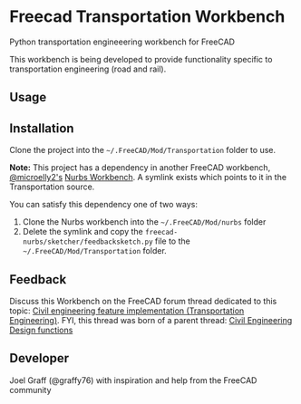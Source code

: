 # Freecad Transportation Workbench
Python transportation engineeering workbench for FreeCAD

This workbench is being developed to provide functionality specific to transportation engineering (road and rail).

## Usage 


## Installation
Clone the project into the `~/.FreeCAD/Mod/Transportation` folder to use.

**Note:**  This project has a dependency in another FreeCAD workbench, [@microelly2's](https://github.com/microelly2) [Nurbs Workbench](https://github.com/microelly2/freecad-nurbs).  A symlink exists which points to it in the Transportation source.  

You can satisfy this dependency one of two ways:

1. Clone the Nurbs workbench into the `~/.FreeCAD/Mod/nurbs` folder
2. Delete the symlink and copy the `freecad-nurbs/sketcher/feedbacksketch.py` file to the `~/.FreeCAD/Mod/Transportation` folder.

## Feedback 
Discuss this Workbench on the FreeCAD forum thread dedicated to this topic: [Civil engineering feature implementation (Transportation Engineering)](https://forum.freecadweb.org/viewtopic.php?f=8&t=22277). FYI, this thread was born of a parent thread: [Civil Engineering Design functions](https://forum.freecadweb.org/viewtopic.php?f=8&t=6973)

## Developer 
Joel Graff (@graffy76) with inspiration and help from the FreeCAD community